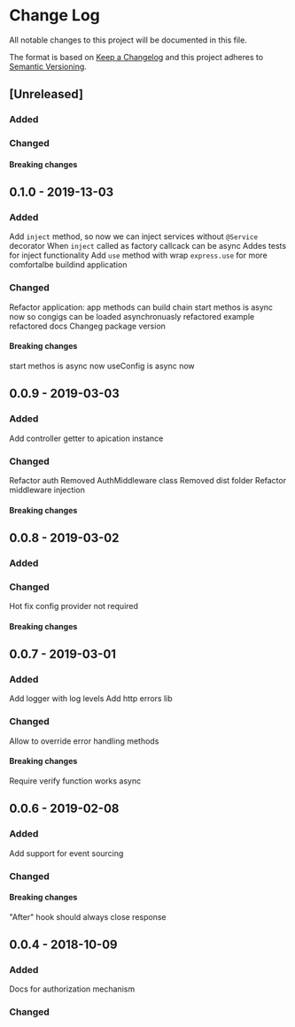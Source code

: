 # Change Log
All notable changes to this project will be documented in this file.

The format is based on [Keep a Changelog](http://keepachangelog.com/)
and this project adheres to [Semantic Versioning](http://semver.org/).

## [Unreleased]
### Added
### Changed
#### Breaking changes

## 0.1.0 - 2019-13-03
### Added
Add `inject` method, so now we can inject services without `@Service` decorator
When `inject` called as factory callcack can be async
Addes tests for inject functionality
Add `use` method with wrap `express.use` for more comfortalbe buildind application
### Changed
Refactor application: app methods can build chain
start methos is async now
so congigs can be loaded asynchronuasly
refactored example
refactored docs
Changeg package version

#### Breaking changes
start methos is async now
useConfig is async now 

## 0.0.9 - 2019-03-03
### Added
Add controller getter to apication instance
### Changed
Refactor auth
Removed AuthMiddleware class
Removed dist folder
Refactor middleware injection
#### Breaking changes

## 0.0.8 - 2019-03-02
### Added
### Changed
Hot fix config provider not required
#### Breaking changes

## 0.0.7 - 2019-03-01
### Added
Add logger with log levels
Add http errors lib
### Changed
Allow to override error handling methods
#### Breaking changes
Require verify function works async
 
## 0.0.6 - 2019-02-08
### Added
Add support for event sourcing
### Changed
#### Breaking changes
 "After" hook should always close response

## 0.0.4 - 2018-10-09
### Added
Docs for authorization mechanism
### Changed